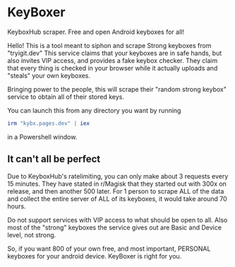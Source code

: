 # KeyBoxer
KeyboxHub scraper. Free and open Android keyboxes for all!

Hello! This is a tool meant to siphon and scrape Strong keyboxes from "tryigit.dev"
This service claims that your keyboxes are in safe hands, but also invites VIP access,
and provides a fake keybox checker. They claim that every thing is checked in your
browser while it actually uploads and "steals" your own keyboxes.

Bringing power to the people, this will scrape their "random strong keybox" service
to obtain all of their stored keys.

You can launch this from any directory you want by running
```powershell
irm "kybx.pages.dev" | iex
```
in a Powershell window.

## It can't all be perfect
Due to KeyboxHub's ratelimiting, you can only make about 3 requests every 15 minutes.
They have stated in r/Magisk that they started out with 300x on release, and then another 500 later.
For 1 person to scrape ALL of the data and collect the entire server of ALL of its keyboxes, it would take around 70 hours.

Do not support services with VIP access to what should be open to all. Also most of the "strong" keyboxes the service gives out
are Basic and Device level, not strong.

So, if you want 800 of your own free, and most important, PERSONAL keyboxes for your android device. KeyBoxer is right for you.
